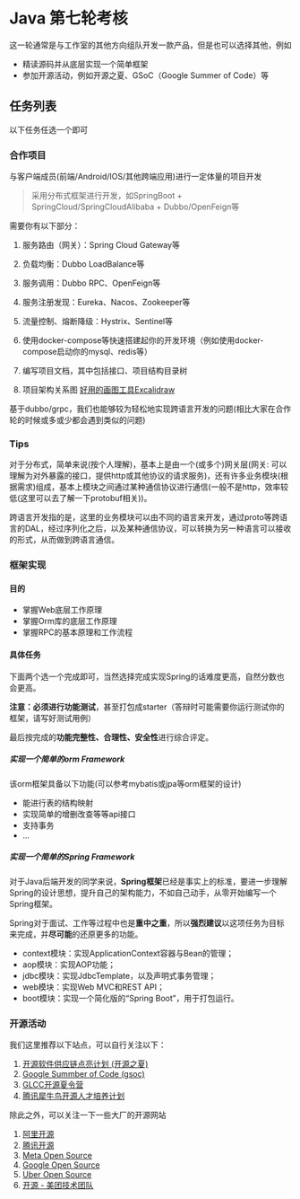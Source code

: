 # Java 第七轮考核

这一轮通常是与工作室的其他方向组队开发一款产品，但是也可以选择其他，例如

- 精读源码并从底层实现一个简单框架
- 参加开源活动，例如开源之夏、GSoC（Google Summer of Code）等

## 任务列表

以下任务任选一个即可

### 合作项目

与客户端成员(前端/Android/IOS/其他跨端应用)进行一定体量的项目开发

> 采用分布式框架进行开发，如SpringBoot + SpringCloud/SpringCloudAlibaba + Dubbo/OpenFeign等

需要你有以下部分：

1. 服务路由（网关）：Spring Cloud Gateway等

2. 负载均衡：Dubbo LoadBalance等

3. 服务调用：Dubbo RPC、OpenFeign等

4. 服务注册发现：Eureka、Nacos、Zookeeper等

5. 流量控制、熔断降级：Hystrix、Sentinel等

6. 使用docker-compose等快速搭建起你的开发环境（例如使用docker-compose启动你的mysql、redis等）

7. 编写项目文档，其中包括接口、项目结构目录树

8. 项目架构关系图 [好用的画图工具Excalidraw ](https://excalidraw.com/)

   

基于dubbo/grpc，我们也能够较为轻松地实现跨语言开发的问题(相比大家在合作轮的时候或多或少都会遇到类似的问题)

### Tips

对于分布式，简单来说(按个人理解)，基本上是由一个(或多个)网关层(网关: 可以理解为对外暴露的接口，提供http或其他协议的请求服务)，还有许多业务模块(根据需求)组成，基本上模块之间通过某种通信协议进行通信(一般不是http，效率较低(这里可以去了解一下protobuf相关))。

跨语言开发指的是，这里的业务模块可以由不同的语言来开发，通过proto等跨语言的DAL，经过序列化之后，以及某种通信协议，可以转换为另一种语言可以接收的形式，从而做到跨语言通信。

### 框架实现

#### 目的

- 掌握Web底层工作原理
- 掌握Orm库的底层工作原理
- 掌握RPC的基本原理和工作流程

#### 具体任务

下面两个选一个完成即可，当然选择完成实现Spring的话难度更高，自然分数也会更高。

**注意：**必须进行**功能测试**，甚至打包成starter（答辩时可能需要你运行测试你的框架，请写好测试用例）

最后按完成的**功能完整性、合理性、安全性**进行综合评定。

##### 实现一个简单的orm Framework

该orm框架具备以下功能(可以参考mybatis或jpa等orm框架的设计)

- 能进行表的结构映射
- 实现简单的增删改查等等api接口
- 支持事务
- ...

##### 实现一个简单的Spring Framework

对于Java后端开发的同学来说，**Spring框架**已经是事实上的标准，要进一步理解Spring的设计思想，提升自己的架构能力，不如自己动手，从零开始编写一个Spring框架。

Spring对于面试、工作等过程中也是**重中之重**，所以**强烈建议**以这项任务为目标来完成，并**尽可能**的还原更多的功能。

- context模块：实现ApplicationContext容器与Bean的管理；
- aop模块：实现AOP功能；
- jdbc模块：实现JdbcTemplate，以及声明式事务管理；
- web模块：实现Web MVC和REST API；
- boot模块：实现一个简化版的“Spring Boot”，用于打包运行。



### 开源活动

我们这里推荐以下站点，可以自行关注以下：

1. [开源软件供应链点亮计划 (开源之夏)](https://summer-ospp.ac.cn/) 
2. [Google Summber of Code (gsoc)](https://summerofcode.withgoogle.com/)
3. [GLCC开源夏令营](https://opensource.alibaba.com/)
4. [腾讯犀牛鸟开源人才培养计划](https://opensource.tencent.com/summer-of-code)

除此之外，可以关注一下一些大厂的开源网站

1. [阿里开源](https://opensource.alibaba.com/)
2. [腾讯开源](https://opensource.tencent.com/)
3. [Meta Open Source](https://opensource.fb.com/)
4. [Google Open Source](https://opensource.google/)
5. [Uber Open Source](https://uber.github.io/#/)
6. [开源 - 美团技术团队](https://tech.meituan.com/tags/开源.html)

